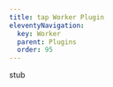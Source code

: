 ```yaml
---
title: tap Worker Plugin
eleventyNavigation:
  key: Worker
  parent: Plugins
  order: 95
---
```


stub
